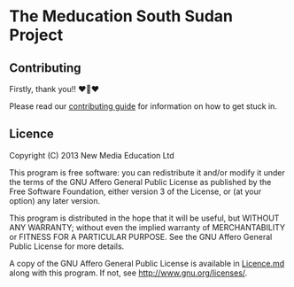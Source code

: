 # The Meducation South Sudan Project


## Contributing

Firstly, thank you!! :heart::sparkling_heart::heart:

Please read our [contributing guide](https://github.com/meducation/south_sudan/tree/master/CONTRIBUTING.md) for information on how to get stuck in.

## Licence

Copyright (C) 2013 New Media Education Ltd

This program is free software: you can redistribute it and/or modify
it under the terms of the GNU Affero General Public License as published by
the Free Software Foundation, either version 3 of the License, or
(at your option) any later version.

This program is distributed in the hope that it will be useful,
but WITHOUT ANY WARRANTY; without even the implied warranty of
MERCHANTABILITY or FITNESS FOR A PARTICULAR PURPOSE.  See the
GNU Affero General Public License for more details.

A copy of the GNU Affero General Public License is available in [Licence.md](https://github.com/meducation/south_sudan/blob/master/LICENCE.md)
along with this program.  If not, see <http://www.gnu.org/licenses/>.
